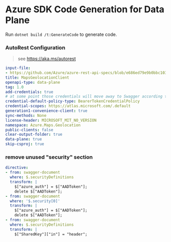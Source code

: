 # Azure SDK Code Generation for Data Plane

Run `dotnet build /t:GenerateCode` to generate code.

### AutoRest Configuration
> see https://aka.ms/autorest

``` yaml
input-file:
- https://github.com/Azure/azure-rest-api-specs/blob/e686ed79e9b0bbc10355fd8d7ba36d1a07e4ba28/specification/maps/data-plane/Geolocation/preview/1.0/geolocation.json
title: MapsGeolocationClient
openapi-type: data-plane
tag: 1.0
add-credentials: true
# at some point those credentials will move away to Swagger according to [this](https://github.com/Azure/autorest/issues/3718)
credential-default-policy-type: BearerTokenCredentialPolicy
credential-scopes: https://atlas.microsoft.com/.default
generation1-convenience-client: true
sync-methods: None
license-header: MICROSOFT_MIT_NO_VERSION
namespace: Azure.Maps.Geolocation
public-clients: false
clear-output-folder: true
data-plane: true
skip-csproj: true
```

### remove unused "security" section

```yaml
directive:
- from: swagger-document
  where: $.securityDefinitions
  transform: |
    $["azure_auth"] = $["AADToken"];
    delete $["AADToken"];
- from: swagger-document
  where: '$.security[0]'
  transform: |
    $["azure_auth"] = $["AADToken"];
    delete $["AADToken"];
- from: swagger-document
  where: $.securityDefinitions
  transform: |
    $["SharedKey"]["in"] = "header";
```
